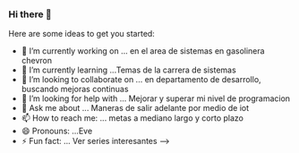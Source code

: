 ### Hi there 👋



Here are some ideas to get you started:

- 🔭 I’m currently working on ... en el area de sistemas en gasolinera chevron 
- 🌱 I’m currently learning ...Temas de la carrera de sistemas 
- 👯 I’m looking to collaborate on ... en departamento de desarrollo, buscando mejoras continuas 
- 🤔 I’m looking for help with ... Mejorar y superar mi nivel de programacion
- 💬 Ask me about ... Maneras de salir adelante por medio de iot
- 📫 How to reach me: ... metas a mediano largo y corto plazo
- 😄 Pronouns: ...Eve
- ⚡ Fun fact: ... Ver series interesantes 
--> 
